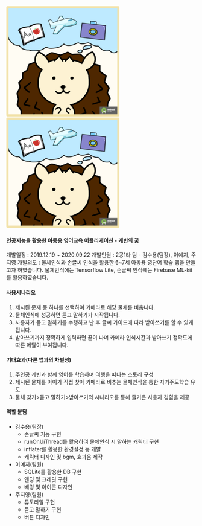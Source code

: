 <img src="./images/kevinsdream1.png" width="300">
<img src="./images/kevinsdream2.png" width="300">

#### 인공지능을 활용한 아동용 영어교육 어플리케이션 - 케빈의 꿈

   개발일정 : 2019.12.19 ~ 2020.09.22
   개발인원 : 2공1타 팀 - 김수용(팀장), 이예지, 주지영
   개발의도 : 물체인식과 손글씨 인식을 활용한 6~7세 아동용 영단어 학습 앱을 만들고자 하였습니다.
             물체인식에는 Tensorflow Lite, 손글씨 인식에는 Firebase ML-kit를 활용하였습니다.
             
             
#### 사용시나리오
   1. 제시된 문제 중 하나를 선택하여 카메라로 해당 물체를 비춥니다.
   2. 물체인식에 성공하면 듣고 말하기가 시작됩니다.
   3. 사용자가 듣고 말하기를 수행하고 난 후 글씨 가이드에 따라 받아쓰기를 할 수 있게 됩니다.
   4. 받아쓰기까지 정확하게 입력하면 끝이 나며 카메라 인식시간과 받아쓰기 정확도에 따른 메달이 부여됩니다.

#### 기대효과(다른 앱과의 차별성)
   1. 주인공 케빈과 함께 영어를 학습하며 여행을 떠나는 스토리 구성
   2. 제시된 물체를 아이가 직접 찾아 카메라로 비추는 물체인식을 통한 자기주도학습 유도
   3. 물체 찾기>듣고 말하기>받아쓰기의 시나리오를 통해 즐거운 사용자 경험을 제공

#### 역할 분담
   - 김수용(팀장)
      + 손글씨 기능 구현
      + runOnUiThread를 활용하여 물체인식 시 말하는 캐릭터 구현
      + inflater를 활용한 환경설정 등 개발
      + 캐릭터 디자인 및 bgm, 효과음 제작
   - 이예지(팀원)
      + SQLite를 활용한 DB 구현
      + 엔딩 및 크레딧 구현
      + 배경 및 아이콘 디자인
   - 주지영(팀원)
      + 튜토리얼 구현
      + 듣고 말하기 구현
      + 버튼 디자인
      
